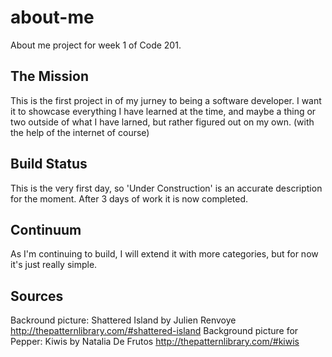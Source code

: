 # about-me
About me project for week 1 of Code 201.


## The Mission

This is the first project in of my jurney to being a software developer. 
I want it to showcase everything I have learned at the time, and maybe a thing or two outside of what I have larned, but rather figured out on my own. (with the help of the internet of course)

## Build Status

This is the very first day, so 'Under Construction' is an accurate description for the moment.
After 3 days of work it is now completed.

## Continuum

As I'm continuing to build, I will extend it with more categories, but for now it's just really simple.

## Sources

Backround picture: Shattered Island by Julien Renvoye
  http://thepatternlibrary.com/#shattered-island
Background picture for Pepper: Kiwis by Natalia De Frutos
  http://thepatternlibrary.com/#kiwis
